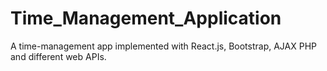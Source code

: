 # Time_Management_Application
A time-management app implemented with React.js, Bootstrap, AJAX PHP and different web APIs.
